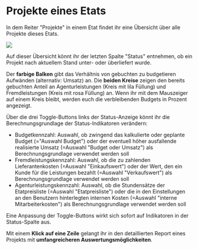 # Projekte eines Etats

In dem Reiter "Projekte" in einem Etat findet ihr eine Übersicht über alle Projekte dieses Etats.&#x20;

![](../../.gitbook/assets/bildschirmfoto-2020-01-13-um-10.32.45.png)

Auf dieser Übersicht könnt ihr der letzten Spalte "Status" entnehmen, ob ein Projekt nach aktuellem Stand unter- oder überliefert wurde.&#x20;

Der **farbige Balken** gibt das Verhältnis von gebuchten zu budgetieren Aufwänden (alternativ: Umsatz) an. Die **beiden Kreise** zeigen den bereits gebuchten Anteil an Agenturleistungen (Kreis mit lila Füllung) und Fremdleistungen (Kreis mit rosa Füllung) an. Wenn ihr mit dem Mauszeiger auf einem Kreis bleibt, werden euch die verbleibenden Budgets in Prozent angezeigt.

Über die drei Toggle-Buttons links der Status-Anzeige könnt ihr die Berechnungsgrundlage der Status-Indikatoren verändern:

* Budgetkennzahl: Auswahl, ob zwingend das kalkulierte oder geplante Budget (="Auswahl Budget") oder der eventuell höher ausfallende realisierte Umsatz (=Auswahl "Budget oder Umsatz") als Berechnungsgrundlage verwendet werden soll
* Fremdleistungskennzahl: Auswahl, ob die zu zahlenden Lieferantenkosten (=Auswahl "Einkaufswert") oder der Wert, den ein Kunde für die Leistungen bezahlt (=Auswahl "Verkaufswert") als Berechnungsgrundlage verwendet werden soll
* Agenturleistungskennzahl: Auswahl, ob die Stundensätze der Etatpreisliste (=Auswahl "Etatpreisliste") oder die in den Einstellungen an den Benutzern hinterlegten internen Kosten (=Auswahl "interne Mitarbeiterkosten") als Berechnungsgrundlage verwendet werden soll

Eine Anpassung der Toggle-Buttons wirkt sich sofort auf Indikatoren in der Status-Spalte aus.

Mit einem **Klick auf eine Zeile** gelangt ihr in den detaillierten Report eines Projekts mit **umfangreicheren Auswertungsmöglichkeiten**.&#x20;
